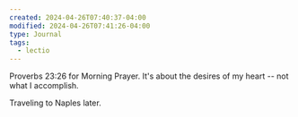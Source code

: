 ```yaml
---
created: 2024-04-26T07:40:37-04:00
modified: 2024-04-26T07:41:26-04:00
type: Journal
tags:
  - lectio
---
```


Proverbs 23:26 for Morning Prayer. It's about the desires of my heart -- not what I accomplish.

Traveling to Naples later.
